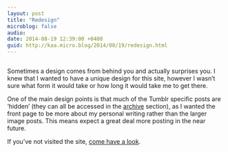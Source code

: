 ```yaml
---
layout: post
title: "Redesign"
microblog: false
audio: 
date: 2014-08-19 12:39:00 +0400
guid: http://kaa.micro.blog/2014/08/19/redesign.html
---
```

<p><img src="http://www.kaa.bz/uploads/2018/7b40b983ae.jpg" alt="" /></p>

<p>Sometimes a design comes from behind you and actually surprises you. I knew that I wanted to have a unique design for this site, however I wasn&rsquo;t sure what form it would take or how long it would take me to get there.</p>

<p>One of the main design points is that much of the Tumblr specific posts are &lsquo;hidden&rsquo; (they can all be accessed in the <a href="http://khaledaboualfa.co/archive">archive</a> section), as I wanted the front page to be more about my personal writing rather than the larger image posts. This means expect a great deal more posting in the near future.</p>

<p>If you&rsquo;ve not visited the site, <a href="http://khaledaboualfa.co">come have a look</a>.</p>
